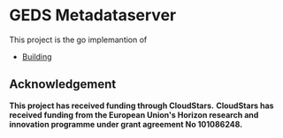# GEDS Metadataserver

This project is the go implemantion of

- [Building](docs/BUILDING.md)

## Acknowledgement
**This project has received funding through CloudStars.**
**CloudStars has received funding from the European Union's Horizon research and innovation programme under grant agreement No 101086248.**
